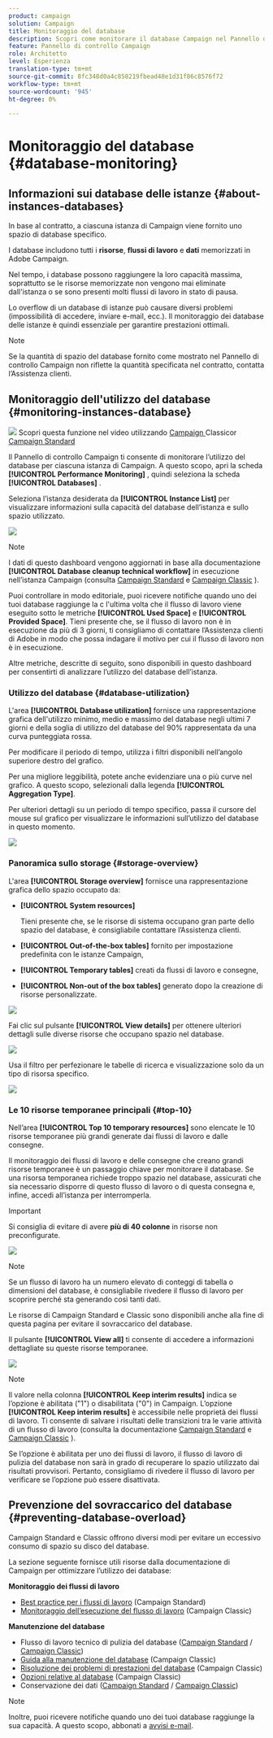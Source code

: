 ```yaml
---
product: campaign
solution: Campaign
title: Monitoraggio del database
description: Scopri come monitorare il database Campaign nel Pannello di controllo Campaign
feature: Pannello di controllo Campaign
role: Architetto
level: Esperienza
translation-type: tm+mt
source-git-commit: 8fc348d0a4c858219fbead48e1d31f86c8576f72
workflow-type: tm+mt
source-wordcount: '945'
ht-degree: 0%

---
```



# Monitoraggio del database {#database-monitoring}

## Informazioni sui database delle istanze {#about-instances-databases}

In base al contratto, a ciascuna istanza di Campaign viene fornito uno spazio di database specifico.

I database includono tutti i **risorse**, **flussi di lavoro** e **dati** memorizzati in Adobe Campaign.

Nel tempo, i database possono raggiungere la loro capacità massima, soprattutto se le risorse memorizzate non vengono mai eliminate dall&#39;istanza o se sono presenti molti flussi di lavoro in stato di pausa.

Lo overflow di un database di istanze può causare diversi problemi (impossibilità di accedere, inviare e-mail, ecc.). Il monitoraggio dei database delle istanze è quindi essenziale per garantire prestazioni ottimali.

>[!NOTE]
>
>Se la quantità di spazio del database fornito come mostrato nel Pannello di controllo Campaign non riflette la quantità specificata nel contratto, contatta l’Assistenza clienti.

## Monitoraggio dell&#39;utilizzo del database {#monitoring-instances-database}

![](assets/do-not-localize/how-to-video.png) Scopri questa funzione nel video utilizzando  [Campaign ](https://experienceleague.adobe.com/docs/campaign-classic-learn/control-panel/performance-monitoring/monitoring-databases.html?lang=en#performance-monitoring) Classicor  [Campaign Standard](https://experienceleague.adobe.com/docs/campaign-standard-learn/control-panel/performance-monitoring/monitoring-databases.html?lang=en#performance-monitoring)

Il Pannello di controllo Campaign ti consente di monitorare l’utilizzo del database per ciascuna istanza di Campaign. A questo scopo, apri la scheda **[!UICONTROL Performance Monitoring]** , quindi seleziona la scheda **[!UICONTROL Databases]** .

Seleziona l’istanza desiderata da **[!UICONTROL Instance List]** per visualizzare informazioni sulla capacità del database dell’istanza e sullo spazio utilizzato.

![](assets/databases_dashboard.png)

>[!NOTE]
>
>I dati di questo dashboard vengono aggiornati in base alla documentazione **[!UICONTROL Database cleanup technical workflow]** in esecuzione nell’istanza Campaign (consulta [Campaign Standard](https://docs.adobe.com/help/en/campaign-standard/using/administrating/application-settings/technical-workflows.html#list-of-technical-workflows) e [Campaign Classic](https://docs.adobe.com/help/en/campaign-classic/using/monitoring-campaign-classic/data-processing/database-cleanup-workflow.html) ).
>
>Puoi controllare in modo editoriale, puoi ricevere notifiche quando uno dei tuoi database raggiunge la c l&#39;ultima volta che il flusso di lavoro viene eseguito sotto le metriche **[!UICONTROL Used Space]** e **[!UICONTROL Provided Space]**. Tieni presente che, se il flusso di lavoro non è in esecuzione da più di 3 giorni, ti consigliamo di contattare l’Assistenza clienti di Adobe in modo che possa indagare il motivo per cui il flusso di lavoro non è in esecuzione.

Altre metriche, descritte di seguito, sono disponibili in questo dashboard per consentirti di analizzare l’utilizzo del database dell’istanza.

### Utilizzo del database {#database-utilization}

L&#39;area **[!UICONTROL Database utilization]** fornisce una rappresentazione grafica dell&#39;utilizzo minimo, medio e massimo del database negli ultimi 7 giorni e della soglia di utilizzo del database del 90% rappresentata da una curva punteggiata rossa.

Per modificare il periodo di tempo, utilizza i filtri disponibili nell’angolo superiore destro del grafico.

Per una migliore leggibilità, potete anche evidenziare una o più curve nel grafico. A questo scopo, selezionali dalla legenda **[!UICONTROL Aggregation Type]**.

Per ulteriori dettagli su un periodo di tempo specifico, passa il cursore del mouse sul grafico per visualizzare le informazioni sull’utilizzo del database in questo momento.

![](assets/databases_dashboard_detail.png)

### Panoramica sullo storage {#storage-overview}

L&#39;area **[!UICONTROL Storage overview]** fornisce una rappresentazione grafica dello spazio occupato da:

* **[!UICONTROL System resources]**

   Tieni presente che, se le risorse di sistema occupano gran parte dello spazio del database, è consigliabile contattare l’Assistenza clienti.

* **[!UICONTROL Out-of-the-box tables]** fornito per impostazione predefinita con le istanze Campaign,
* **[!UICONTROL Temporary tables]** creati da flussi di lavoro e consegne,
* **[!UICONTROL Non-out of the box tables]** generato dopo la creazione di risorse personalizzate.

![](assets/database-storage-overview.png)

Fai clic sul pulsante **[!UICONTROL View details]** per ottenere ulteriori dettagli sulle diverse risorse che occupano spazio nel database.

![](assets/database-storage-details.png)

Usa il filtro per perfezionare le tabelle di ricerca e visualizzazione solo da un tipo di risorsa specifico.

![](assets/database-storage-overview-filter.png)

### Le 10 risorse temporanee principali {#top-10}

Nell’area **[!UICONTROL Top 10 temporary resources]** sono elencate le 10 risorse temporanee più grandi generate dai flussi di lavoro e dalle consegne.

Il monitoraggio dei flussi di lavoro e delle consegne che creano grandi risorse temporanee è un passaggio chiave per monitorare il database. Se una risorsa temporanea richiede troppo spazio nel database, assicurati che sia necessario disporre di questo flusso di lavoro o di questa consegna e, infine, accedi all’istanza per interromperla.

>[!IMPORTANT]
>
>Si consiglia di evitare di avere **più di 40 colonne** in risorse non preconfigurate.

![](assets/database-top10.png)

>[!NOTE]
>
>Se un flusso di lavoro ha un numero elevato di conteggi di tabella o dimensioni del database, è consigliabile rivedere il flusso di lavoro per scoprire perché sta generando così tanti dati.
>
>Le risorse di Campaign Standard e Classic sono disponibili anche alla fine di questa pagina per evitare il sovraccarico del database.

Il pulsante **[!UICONTROL View all]** ti consente di accedere a informazioni dettagliate su queste risorse temporanee.

![](assets/database-top10-view.png)

>[!NOTE]
>
>Il valore nella colonna **[!UICONTROL Keep interim results]** indica se l’opzione è abilitata (&quot;1&quot;) o disabilitata (&quot;0&quot;) in Campaign. L’opzione **[!UICONTROL Keep interim results]** è accessibile nelle proprietà dei flussi di lavoro. Ti consente di salvare i risultati delle transizioni tra le varie attività di un flusso di lavoro (consulta la documentazione [Campaign Standard](https://docs.adobe.com/content/help/en/campaign-standard/using/managing-processes-and-data/executing-a-workflow/managing-execution-options.html) e [Campaign Classic](https://docs.adobe.com/content/help/en/campaign-classic/using/automating-with-workflows/general-operation/workflow-best-practices.html#logs) ).
>
>Se l’opzione è abilitata per uno dei flussi di lavoro, il flusso di lavoro di pulizia del database non sarà in grado di recuperare lo spazio utilizzato dai risultati provvisori. Pertanto, consigliamo di rivedere il flusso di lavoro per verificare se l’opzione può essere disattivata.

## Prevenzione del sovraccarico del database {#preventing-database-overload}

Campaign Standard e Classic offrono diversi modi per evitare un eccessivo consumo di spazio su disco del database.

La sezione seguente fornisce utili risorse dalla documentazione di Campaign per ottimizzare l’utilizzo dei database:

**Monitoraggio dei flussi di lavoro**

* [Best practice per i flussi di lavoro](https://docs.adobe.com/content/help/en/campaign-standard/using/managing-processes-and-data/workflow-general-operation/best-practices-workflows.html)  (Campaign Standard)
* [Monitoraggio dell’esecuzione del flusso di lavoro](https://docs.adobe.com/help/en/campaign-classic/using/automating-with-workflows/monitoring-workflows/monitoring-workflow-execution.html)  (Campaign Classic)

**Manutenzione del database**

* Flusso di lavoro tecnico di pulizia del database ([Campaign Standard](https://docs.adobe.com/help/en/campaign-standard/using/administrating/application-settings/technical-workflows.html#list-of-technical-workflows) / [Campaign Classic](https://docs.adobe.com/help/en/campaign-classic/using/monitoring-campaign-classic/data-processing/database-cleanup-workflow.html))
* [Guida alla manutenzione del database](https://docs.adobe.com/content/help/en/campaign-classic/using/monitoring-campaign-classic/database-maintenance/recommendations.html)  (Campaign Classic)
* [Risoluzione dei problemi di prestazioni del database](https://experienceleague.adobe.com/docs/campaign-classic/using/monitoring-campaign-classic/troubleshooting-toc/database-issues-toc/database-performances.html)  (Campaign Classic)
* [Opzioni relative al database](https://docs.adobe.com/help/en/campaign-classic/using/installing-campaign-classic/appendices/configuring-campaign-options.html#database)  (Campaign Classic)
* Conservazione dei dati ([Campaign Standard](https://docs.adobe.com/help/en/campaign-standard/using/administrating/application-settings/data-retention.html) / [Campaign Classic](https://docs.adobe.com/help/en/campaign-classic/using/configuring-campaign-classic/data-model/data-model-best-practices.html#data-retention))

>[!NOTE]
>
>Inoltre, puoi ricevere notifiche quando uno dei tuoi database raggiunge la sua capacità. A questo scopo, abbonati a [avvisi e-mail](../../performance-monitoring/using/email-alerting.md).
